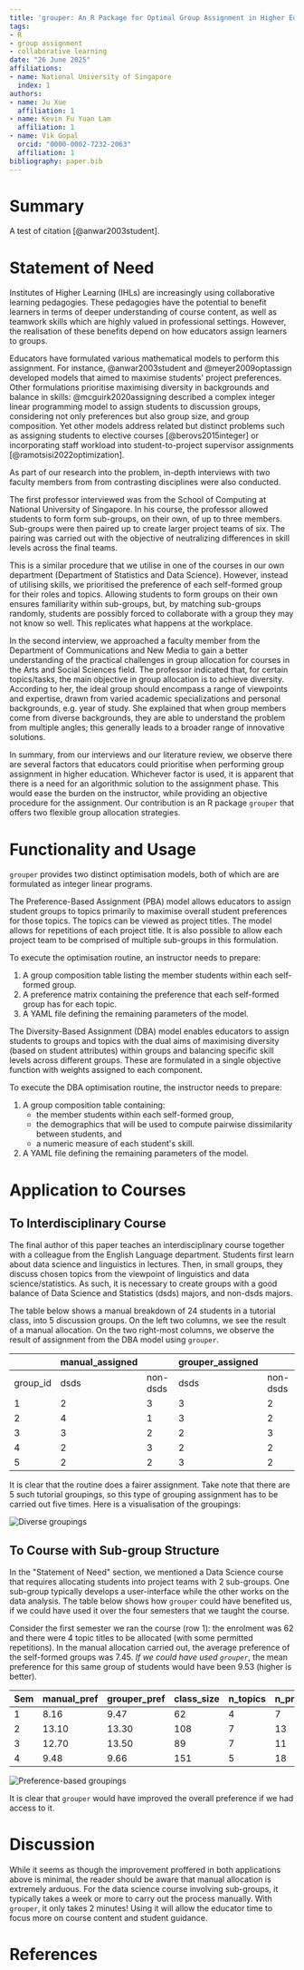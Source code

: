 ```yaml
---
title: 'grouper: An R Package for Optimal Group Assignment in Higher Education'
tags:
- R
- group assignment
- collaborative learning
date: "26 June 2025"
affiliations:
- name: National University of Singapore
  index: 1
authors:
- name: Ju Xue
  affiliation: 1
- name: Kevin Fu Yuan Lam
  affiliation: 1
- name: Vik Gopal
  orcid: "0000-0002-7232-2063"
  affiliation: 1
bibliography: paper.bib
---
```


# Summary

A test of citation [@anwar2003student].

# Statement of Need

Institutes of Higher Learning (IHLs) are increasingly using collaborative
learning pedagogies. These pedagogies have the potential to benefit learners in
terms of deeper understanding of course content, as well as teamwork skills
which are highly valued in professional settings. However, the realisation of
these benefits depend on how educators assign learners to groups.

Educators have formulated various mathematical models to perform this
assignment. For instance, @anwar2003student and @meyer2009optassign developed
models that aimed to maximise students' project preferences. Other formulations 
prioritise maximising diversity in backgrounds and balance in skills:
@mcguirk2020assigning described a complex integer linear  programming model to 
assign students to discussion groups, considering not only preferences but also 
group size, and group composition. Yet other models address related but
distinct problems such as assigning students to elective courses
[@berovs2015integer] or incorporating staff workload into student-to-project 
supervisor assignments [@ramotsisi2022optimization].

As part of our research into the problem, in-depth interviews with two faculty
members from from contrasting disciplines were also conducted. 

The first professor interviewed was from the School of Computing at National
University of Singapore. In his course, the professor allowed students to form
form sub-groups, on their own, of up to three members. Sub-groups were then
paired up to create larger project teams of six. The pairing was carried out with 
the objective of neutralizing differences in skill levels across the final teams. 

This is a similar procedure that we utilise in one of the courses in our own
department (Department of Statistics and Data Science). However, instead of
utilising skills, we prioritised the preference of each self-formed group for
their roles and topics. Allowing students to form groups on their own ensures
familiarity within sub-groups, but, by matching sub-groups randomly, students
are possibly forced to collaborate with a group they may not know so well. This
replicates what happens at the workplace.

In the second interview, we approached a faculty member from the Department of
Communications and New Media to gain a better understanding of the practical
challenges in group allocation for courses in the Arts and Social Sciences
field. The professor indicated that, for certain topics/tasks, the main
objective in group allocation is to achieve diversity. According to her, the
ideal group should encompass a range of viewpoints and expertise, drawn from
varied academic specializations and personal backgrounds, e.g. year of study.
She explained that when group members come from diverse backgrounds, they are
able to understand the problem from multiple angles; this generally leads to a
broader range of innovative solutions.

In summary, from our interviews and our literature review, we observe there are
several factors that educators could prioritise when performing group
assignment in higher education. Whichever factor is used, it is apparent that
there is a need for an algorithmic solution to the assignment phase. This would
ease the burden on the instructor, while providing an objective procedure for
the assignment. Our contribution is an R package `grouper` that offers two
flexible group allocation strategies.

# Functionality and Usage

`grouper` provides two distinct optimisation models, both of which are are
formulated as integer linear programs.

The Preference-Based Assignment (PBA) model allows educators to assign student
groups to topics primarily to maximise overall student preferences for those
topics. The topics can be viewed as project titles. The model allows for
repetitions of each project title. It is also possible to allow each project
team to be comprised of multiple sub-groups in this formulation.

To execute the optimisation routine, an instructor needs to prepare:

1.  A group composition table listing the member students within each
    self-formed group.
2.  A preference matrix containing the preference that each self-formed 
    group has for each topic.
3.  A YAML file defining the remaining parameters of the model.

The Diversity-Based Assignment (DBA) model enables educators to assign students
to groups and topics with the dual aims of maximising diversity (based on
student attributes) within groups and balancing specific skill levels across
different groups. These are formulated in a single objective function with
weights assigned to each component.

To execute the DBA optimisation routine, the instructor needs to prepare:

1.  A group composition table containing:
    *   the member students within each self-formed group,
    *   the demographics that will be used to compute pairwise dissimilarity
        between students, and
    *   a numeric measure of each student's skill.
2.  A YAML file defining the remaining parameters of the model.

# Application to Courses

## To Interdisciplinary Course

The final author of this paper teaches an interdisciplinary course together
with a colleague from the English Language department. Students first learn
about data science and linguistics in lectures. Then, in small groups,
they discuss chosen topics from the viewpoint of linguistics and data
science/statistics. As such, it is necessary to create groups with a good
balance of Data Science and Statistics (dsds) majors, and non-dsds majors.

The table below shows a manual breakdown of 24 students in a tutorial class,
into 5 discussion groups. On the left two columns, we see the result of a
manual allocation. On the two right-most columns, we observe the result of
assignment from the DBA model using `grouper`.


|          | manual_assigned |          | grouper_assigned |          |
|----------|-----------------|----------|------------------|----------|
| group_id | dsds            | non-dsds | dsds             | non-dsds |
| 1        | 2               | 3        | 3                | 2        |
| 2        | 4               | 1        | 3                | 2        |
| 3        | 3               | 2        | 2                | 3        |
| 4        | 2               | 3        | 2                | 2        |
| 5        | 2               | 2        | 3                | 2        |

It is clear that the routine does a fairer assignment. Take note that there are
5 such tutorial groupings, so this type of grouping assignment has to be
carried out five times. Here is a visualisation of the groupings:

![Diverse groupings](dba_example_hs.png)

## To Course with Sub-group Structure

In the "Statement of Need" section, we mentioned a Data Science course that
requires allocating students into project teams with 2 sub-groups. One
sub-group typically develops a user-interface while the other works on the data
analysis. The table below shows how `grouper` could have benefited us, if we
could have used it over the four semesters that we taught the course.

Consider the first semester we ran the course (row 1): the enrolment was 62 and
there were 4 topic titles to be allocated (with some permitted repetitions). In
the manual allocation carried out, the average preference of the self-formed
groups was 7.45.  *If we could have used `grouper`*, the mean preference for
this same group of students would have been 9.53 (higher is better).

| Sem | manual_pref | grouper_pref | class_size | n_topics | n_project_teams |
|-----|-------------|--------------|------------|----------|-----------------|
| 1   |  8.16       |  9.47        | 62         | 4        | 7               |
| 2   | 13.10       | 13.30        | 108        | 7        | 13              |
| 3   | 12.70       | 13.50        | 89         | 7        | 11              |
| 4   |  9.48       |  9.66        | 151        | 5        | 18              |

![Preference-based groupings](pba_example_ds.png)

It is clear that `grouper` would have improved the overall preference if we had
access to it.

# Discussion

While it seems as though the improvement proffered in both applications above
is minimal, the reader should be aware that manual allocation is extremely
arduous. For the data science course involving sub-groups, it typically takes a
week or more to carry out the process manually. With `grouper`, it only takes 2
minutes! Using it will allow the educator time to focus more on course content and
student guidance.

# References
